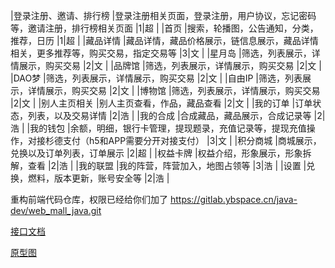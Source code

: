 |登录注册、邀请、排行榜	|登录注册相关页面，登录注册，用户协议，忘记密码等，邀请注册，排行榜相关页面											      		|1|超	|
|首页										|搜索，轮播图，公告通知，分类，推荐，日历																											  			|1|超	|
|藏品详情								|藏品详情，藏品价格展示，链信息展示，藏品详情相关，更多推荐等，购买交易，指定交易等								      	|3|文	|
|星月岛									|筛选，列表展示，详情展示，购买交易																																	|2|文	|
|品牌馆									|筛选，列表展示，详情展示，购买交易																																	|2|文	|
|DAO梦									|筛选，列表展示，详情展示，购买交易																																	|2|文	|
|自由IP									|筛选，列表展示，详情展示，购买交易																																	|2|文	|
|博物馆									|筛选，列表展示，详情展示，购买交易																																	|2|文	|
|别人主页相关						|别人主页查看，作品，藏品查看																																				|2|文	|
|我的订单								|订单状态，列表，以及交易详情																																				|2|浩	|
|我的合成								|合成藏品，藏品展示，合成记录等																																			|2|浩	|
|我的钱包								|余额，明细，银行卡管理，提现题录，充值记录等，提现充值操作，对接杉德支付（h5和APP需要分开对接支付）      	|3|文	|
|积分商城								|商城展示，兑换以及订单列表，订单展示																																 	|2|超	|
|权益卡牌								|权益介绍，形象展示，形象拆解，查看																																	|2|浩	|
|我的联盟								|我的阵营，阵营加入，地图占领等																																			|3|浩	|
|设置										|兑换，燃料，版本更新，账号安全等																																		|2|浩	|




重构前端代码仓库，权限已经给你们加了
https://gitlab.ybspace.cn/java-dev/web_mall_java.git


[接口文档](https://docs.apipost.cn/preview/e0bd8c5ab9abb701/82bcce5b2c0ecdd3)


[原型图](https://lanhuapp.com/url/BEHwJ-AgA7kS)


